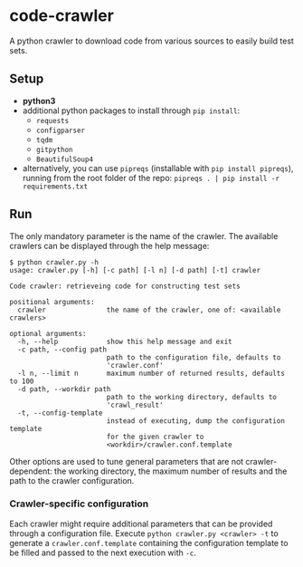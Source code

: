 # code-crawler

A python crawler to download code from various sources to easily build test sets.

## Setup
- **python3**
- additional python packages to install through `pip install`: 
	- `requests`
	- `configparser`
	- `tqdm`
	- `gitpython`
	- `BeautifulSoup4`
- alternatively, you can use `pipreqs` (installable with `pip install pipreqs`), running from the root folder of the repo: `pipreqs . | pip install -r requirements.txt`

## Run

The only mandatory parameter is the name of the crawler. The available crawlers can be displayed through the help message:

```
$ python crawler.py -h
usage: crawler.py [-h] [-c path] [-l n] [-d path] [-t] crawler

Code crawler: retrieveing code for constructing test sets

positional arguments:
  crawler               the name of the crawler, one of: <available crawlers>

optional arguments:
  -h, --help            show this help message and exit
  -c path, --config path
                        path to the configuration file, defaults to
                        'crawler.conf'
  -l n, --limit n       maximum number of returned results, defaults to 100
  -d path, --workdir path
                        path to the working directory, defaults to
                        'crawl_result'
  -t, --config-template
                        instead of executing, dump the configuration template
                        for the given crawler to
                        <workdir>/crawler.conf.template
```

Other options are used to tune general parameters that are not crawler-dependent: the working directory, the maximum number of results and the path to the crawler configuration.

### Crawler-specific configuration

Each crawler might require additional parameters that can be provided through a configuration file. Execute `python crawler.py <crawler> -t` to generate a `crawler.conf.template`
containing the configuration template to be filled and passed to the next execution with `-c`.